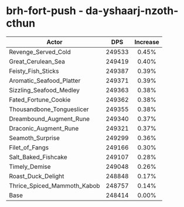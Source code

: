 # brh-fort-push - da-yshaarj-nzoth-cthun
| Actor | DPS | Increase |
|---|:---:|:---:|
|Revenge_Served_Cold|249533|0.45%|
|Great_Cerulean_Sea|249419|0.40%|
|Feisty_Fish_Sticks|249387|0.39%|
|Aromatic_Seafood_Platter|249371|0.39%|
|Sizzling_Seafood_Medley|249363|0.38%|
|Fated_Fortune_Cookie|249362|0.38%|
|Thousandbone_Tongueslicer|249355|0.38%|
|Dreambound_Augment_Rune|249340|0.37%|
|Draconic_Augment_Rune|249321|0.37%|
|Seamoth_Surprise|249299|0.36%|
|Filet_of_Fangs|249166|0.30%|
|Salt_Baked_Fishcake|249107|0.28%|
|Timely_Demise|249048|0.26%|
|Roast_Duck_Delight|248848|0.17%|
|Thrice_Spiced_Mammoth_Kabob|248757|0.14%|
|Base|248414|0.00%|
